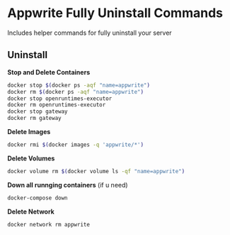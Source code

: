 # Appwrite Fully Uninstall Commands

Includes helper commands for fully uninstall your server


## Uninstall

**Stop and Delete Containers**

```sh
docker stop $(docker ps -aqf "name=appwrite")
docker rm $(docker ps -aqf "name=appwrite")
docker stop openruntimes-executor
docker rm openruntimes-executor
docker stop gateway
docker rm gateway
```

**Delete Images**

```sh
docker rmi $(docker images -q 'appwrite/*')
```

**Delete Volumes**

```sh
docker volume rm $(docker volume ls -qf "name=appwrite")
```

**Down all runnging containers** (if u need)

```sh
docker-compose down
```

**Delete Network**

```sh
docker network rm appwrite
```


